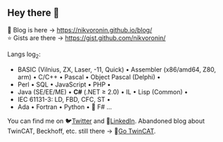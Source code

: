 ## Hey there 👋

📜️ Blog is here &rarr; https://nikvoronin.github.io/blog/<br/>
⭐️ Gists are there &rarr; https://gist.github.com/nikvoronin/

Langs log<sub>2</sub>:<br/>
- BASIC (Vilnius, ZX, Laser, -11, Quick) • Assembler (x86/amd64, Z80, arm) • C/С++ • Pascal • Object Pascal (Delphi) •
- Perl • SQL • JavaScript • PHP •
- Java (SE/EE/ME) • __C#__ (.NET ≥ 2.0) • IL • Lisp (Common) •
- IEC 61131-3: LD, FBD, CFC, ST •
- Ada • Fortran • Python • 🍷️ F# ...

You can find me on 🐦️[Twitter](https://twitter.com/cutdabrain/) and 🤝️[LinkedIn](https://www.linkedin.com/in/nikolai-voronin/). Abandoned blog about TwinCAT, Beckhoff, etc. still there &rarr; 🗿️[Go TwinCAT](https://gotwincat.blogspot.com/).

